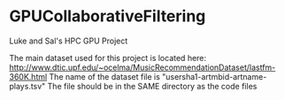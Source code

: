 # GPUCollaborativeFiltering
Luke and Sal's HPC GPU Project

The main dataset used for this project is located here: 
http://www.dtic.upf.edu/~ocelma/MusicRecommendationDataset/lastfm-360K.html
The name of the dataset file is "usersha1-artmbid-artname-plays.tsv"
The file should be in the SAME directory as the code files
